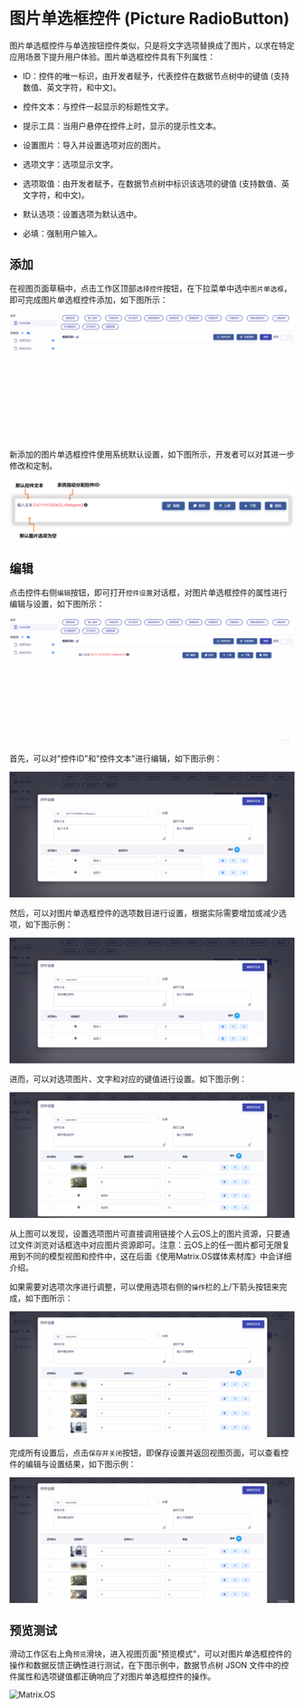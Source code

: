 # 图片单选框控件 (Picture RadioButton)

图片单选框控件与单选按钮控件类似，只是将文字选项替换成了图片，以求在特定应用场景下提升用户体验。图片单选框控件具有下列属性：

* ID：控件的唯一标识，由开发者赋予，代表控件在数据节点树中的键值 (支持数值、英文字符，和中文)。

* 控件文本：与控件一起显示的标题性文字。

* 提示工具：当用户悬停在控件上时，显示的提示性文本。

* 设置图片：导入并设置选项对应的图片。

* 选项文字：选项显示文字。

* 选项取值：由开发者赋予，在数据节点树中标识该选项的键值 (支持数值、英文字符，和中文)。

* 默认选项：设置选项为默认选中。

* 必填：强制用户输入。

## 添加

在视图页面草稿中，点击工作区顶部`选择控件`按钮，在下拉菜单中选中`图片单选框`，即可完成图片单选框控件添加，如下图所示：

![Matrix.OS](../../../../../media/os/tools/modelview/addsinglepicchoice.gif "添加图片单选框控件")

新添加的图片单选框控件使用系统默认设置，如下图所示，开发者可以对其进一步修改和定制。

![Matrix.OS](../../../../../media/os/tools/modelview/addsinglepicchoice.png "图片单选框控件默认设置")

## 编辑

点击控件右侧`编辑`按钮，即可打开`控件设置`对话框，对图片单选框控件的属性进行编辑与设置，如下图所示：

![Matrix.OS](../../../../../media/os/tools/modelview/editsinglepicchoice1.gif "编辑图片单选框控件 - 打开控件设置对话框")

首先，可以对"控件ID"和"控件文本"进行编辑，如下图示例：

![Matrix.OS](../../../../../media/os/tools/modelview/editsinglepicchoice2.gif "编辑图片单选框控件 - 控件ID与文本编辑")

然后，可以对图片单选框控件的选项数目进行设置，根据实际需要增加或减少选项，如下图示例：

![Matrix.OS](../../../../../media/os/tools/modelview/editsinglepicchoice3.gif "编辑图片单选框控件 - 设置选项数目")

进而，可以对选项图片、文字和对应的键值进行设置。如下图示例：

![Matrix.OS](../../../../../media/os/tools/modelview/editsinglepicchoice4.gif "编辑图片单选框控件 - 设置选项文字和键值")

从上图可以发现，设置选项图片可直接调用链接个人云OS上的图片资源，只要通过文件浏览对话框选中对应图片资源即可。注意：云OS上的任一图片都可无限复用到不同的模型视图和控件中，这在后面《使用Matrix.OS媒体素材库》中会详细介绍。

如果需要对选项次序进行调整，可以使用选项右侧的`操作`栏的上/下箭头按钮来完成，如下图所示：

![Matrix.OS](../../../../../media/os/tools/modelview/editsinglepicchoice5.gif "编辑图片单选框控件 - 调整选项次序")

完成所有设置后，点击`保存并关闭`按钮，即保存设置并返回视图页面，可以查看控件的编辑与设置结果，如下图示例：

![Matrix.OS](../../../../../media/os/tools/modelview/editsinglepicchoice6.gif "编辑图片单选框控件 - 保存控件设置")

## 预览测试

滑动工作区右上角`预览`滑块，进入视图页面"预览模式"，可以对图片单选框控件的操作和数据反馈正确性进行测试，在下图示例中，数据节点树 JSON 文件中的控件属性和选项键值都正确响应了对图片单选框控件的操作。

![Matrix.OS](../../../../../media/os/tools/modelview/testsinglepicchoice.gif "测试图片单选框控件")